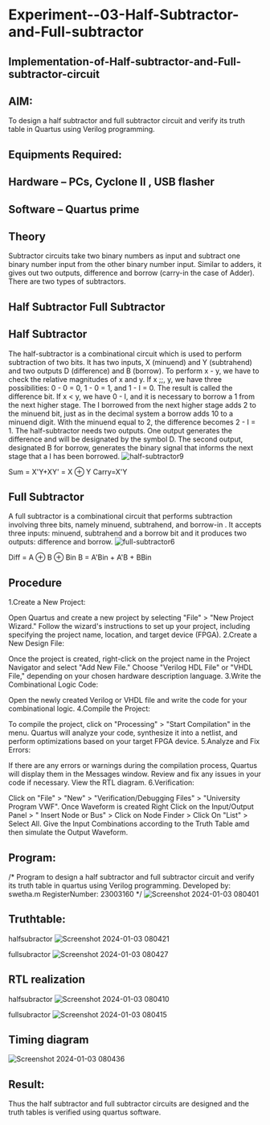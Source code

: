 # Experiment--03-Half-Subtractor-and-Full-subtractor
## Implementation-of-Half-subtractor-and-Full-subtractor-circuit
## AIM:
To design a half subtractor and full subtractor circuit and verify its truth table in Quartus using Verilog programming.

## Equipments Required:
## Hardware – PCs, Cyclone II , USB flasher
## Software – Quartus prime
## Theory
Subtractor circuits take two binary numbers as input and subtract one binary number input from the other binary number input. Similar to adders, it gives out two outputs, difference and borrow (carry-in the case of Adder). There are two types of subtractors.

## Half Subtractor Full Subtractor
## Half Subtractor
The half-subtractor is a combinational circuit which is used to perform subtraction of two bits. It has two inputs, X (minuend) and Y (subtrahend) and two outputs D (difference) and B (borrow). To perform x - y, we have to check the relative magnitudes of x and y. If x ;;, y, we have three possibilities: 0 - 0 = 0, 1 - 0 = 1, and 1 - I = 0. The result is called the difference bit. If x < y, we have 0 - I, and it is necessary to borrow a 1 from the next higher stage. The I borrowed from the next higher stage adds 2 to the minuend bit, just as in the decimal system a borrow adds 10 to a minuend digit. With the minuend equal to 2, the difference becomes 2 - I = 1. The half-subtractor needs two outputs. One output generates the difference and will be designated by the symbol D. The second output, designated B for borrow, generates the binary signal that informs the next stage that a I has been borrowed.
![half-subtractor9](https://user-images.githubusercontent.com/36288975/166112538-58c3bc7c-ee5d-4e6a-ac8d-8e8328efe27a.png)


Sum = X'Y+XY' = X ⊕ Y
Carry=X'Y

## Full Subtractor
A full subtractor is a combinational circuit that performs subtraction involving three bits, namely minuend, subtrahend, and borrow-in . It accepts three inputs: minuend, subtrahend and a borrow bit and it produces two outputs: difference and borrow. 
![full-subtractor6](https://user-images.githubusercontent.com/36288975/166112541-24c68359-3de8-4674-ae22-8272ffc385ed.png)


Diff = A ⊕ B ⊕ Bin B = A'Bin + A'B + BBin

## Procedure

1.Create a New Project:

Open Quartus and create a new project by selecting "File" > "New Project Wizard."
Follow the wizard's instructions to set up your project, including specifying the project name, location, and target device (FPGA).
2.Create a New Design File:

Once the project is created, right-click on the project name in the Project Navigator and select "Add New File."
Choose "Verilog HDL File" or "VHDL File," depending on your chosen hardware description language.
3.Write the Combinational Logic Code:

Open the newly created Verilog or VHDL file and write the code for your combinational logic.
4.Compile the Project:

To compile the project, click on "Processing" > "Start Compilation" in the menu.
Quartus will analyze your code, synthesize it into a netlist, and perform optimizations based on your target FPGA device.
5.Analyze and Fix Errors:

If there are any errors or warnings during the compilation process, Quartus will display them in the Messages window.
Review and fix any issues in your code if necessary.
View the RTL diagram.
6.Verification:

Click on "File" > "New" > "Verification/Debugging Files" > "University Program VWF".
Once Waveform is created Right Click on the Input/Output Panel > " Insert Node or Bus" > Click on Node Finder > Click On "List" > Select All.
Give the Input Combinations according to the Truth Table amd then simulate the Output Waveform.




## Program:
/*
Program to design a half subtractor and full subtractor circuit and verify its truth table in quartus using Verilog programming.
Developed by: swetha.m 
RegisterNumber: 23003160 
*/
![Screenshot 2024-01-03 080401](https://github.com/swetha23003160/Experiment--03-Half-Subtractor-and-Full-subtractor/assets/150416143/c3ab63ed-7869-4037-86bf-8f7a7c1095df)




## Truthtable:
halfsubractor
![Screenshot 2024-01-03 080421](https://github.com/swetha23003160/Experiment--03-Half-Subtractor-and-Full-subtractor/assets/150416143/9445dab1-656a-40ba-8b67-282c2401feda)

fullsubractor
![Screenshot 2024-01-03 080427](https://github.com/swetha23003160/Experiment--03-Half-Subtractor-and-Full-subtractor/assets/150416143/faa5644f-e643-4fc0-ae6f-9c737f14a5cd)



##  RTL realization
halfsubractor
![Screenshot 2024-01-03 080410](https://github.com/swetha23003160/Experiment--03-Half-Subtractor-and-Full-subtractor/assets/150416143/dcaed88d-38f0-4c96-a27b-f23c8f39f27f)

fullsubractor
![Screenshot 2024-01-03 080415](https://github.com/swetha23003160/Experiment--03-Half-Subtractor-and-Full-subtractor/assets/150416143/7d76e95f-a655-4c1c-bede-3d50d7ba1a79)

## Timing diagram 

![Screenshot 2024-01-03 080436](https://github.com/swetha23003160/Experiment--03-Half-Subtractor-and-Full-subtractor/assets/150416143/495b061e-0204-4ffd-8cbc-9e4fcda0f072)


## Result:
Thus the half subtractor and full subtractor circuits are designed and the truth tables is verified using quartus software.
